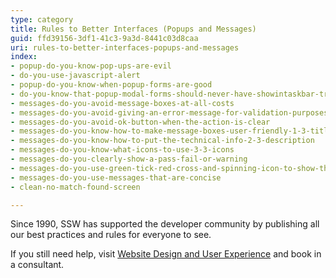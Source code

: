 ```yaml
---
type: category
title: Rules to Better Interfaces (Popups and Messages)
guid: ffd39156-3df1-41c3-9a3d-8441c03d8caa
uri: rules-to-better-interfaces-popups-and-messages
index:
- popup-do-you-know-pop-ups-are-evil
- do-you-use-javascript-alert
- popup-do-you-know-when-popup-forms-are-good
- do-you-know-that-popup-modal-forms-should-never-have-showintaskbar-true
- messages-do-you-avoid-message-boxes-at-all-costs
- messages-do-you-avoid-giving-an-error-message-for-validation-purposes
- messages-do-you-avoid-ok-button-when-the-action-is-clear
- messages-do-you-know-how-to-make-message-boxes-user-friendly-1-3-titles
- messages-do-you-know-how-to-put-the-technical-info-2-3-description
- messages-do-you-know-what-icons-to-use-3-3-icons
- messages-do-you-clearly-show-a-pass-fail-or-warning
- messages-do-you-use-green-tick-red-cross-and-spinning-icon-to-show-the-status
- messages-do-you-use-messages-that-are-concise
- clean-no-match-found-screen

---
```

<p>​Since 1990, SSW has supported the developer community by publishing all our best practices and rules for everyone to see.&#160;</p><p>If you still need help, visit&#160;<a href="http&#58;//www.ssw.com.au/ssw/Consulting/WebsiteDesignAndUserExperience.aspx">Website Design and User Experience​</a>&#160;and book in a consultant.​​</p>


